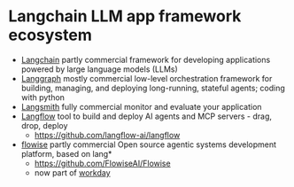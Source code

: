 # Langchain LLM app framework ecosystem

* [Langchain](https://python.langchain.com/docs/introduction/) partly commercial
  framework for developing applications powered by large language models (LLMs)
* [Langgraph](https://langchain-ai.github.io/langgraph/) mostly commercial
  low-level orchestration framework for building, managing, and deploying long-running, stateful agents; coding with python
* [Langsmith](https://docs.smith.langchain.com/) fully commercial
  monitor and evaluate your application
* [Langflow](https://www.langflow.org/)
  tool to build and deploy AI agents and MCP servers - drag, drop, deploy
  + https://github.com/langflow-ai/langflow
* [flowise](https://flowiseai.com/) partly commercial
  Open source agentic systems development platform, based on lang*
  + https://github.com/FlowiseAI/Flowise
  + now part of [workday](https://www.workday.com/)
